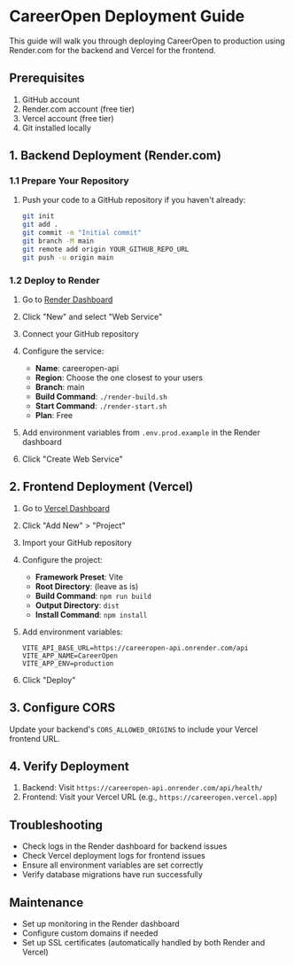 # CareerOpen Deployment Guide

This guide will walk you through deploying CareerOpen to production using Render.com for the backend and Vercel for the frontend.

## Prerequisites

1. GitHub account
2. Render.com account (free tier)
3. Vercel account (free tier)
4. Git installed locally

## 1. Backend Deployment (Render.com)

### 1.1 Prepare Your Repository

1. Push your code to a GitHub repository if you haven't already:
   ```bash
   git init
   git add .
   git commit -m "Initial commit"
   git branch -M main
   git remote add origin YOUR_GITHUB_REPO_URL
   git push -u origin main
   ```

### 1.2 Deploy to Render

1. Go to [Render Dashboard](https://dashboard.render.com/)
2. Click "New" and select "Web Service"
3. Connect your GitHub repository
4. Configure the service:
   - **Name**: careeropen-api
   - **Region**: Choose the one closest to your users
   - **Branch**: main
   - **Build Command**: `./render-build.sh`
   - **Start Command**: `./render-start.sh`
   - **Plan**: Free

5. Add environment variables from `.env.prod.example` in the Render dashboard

6. Click "Create Web Service"

## 2. Frontend Deployment (Vercel)

1. Go to [Vercel Dashboard](https://vercel.com/dashboard)
2. Click "Add New" > "Project"
3. Import your GitHub repository
4. Configure the project:
   - **Framework Preset**: Vite
   - **Root Directory**: (leave as is)
   - **Build Command**: `npm run build`
   - **Output Directory**: `dist`
   - **Install Command**: `npm install`

5. Add environment variables:
   ```
   VITE_API_BASE_URL=https://careeropen-api.onrender.com/api
   VITE_APP_NAME=CareerOpen
   VITE_APP_ENV=production
   ```

6. Click "Deploy"

## 3. Configure CORS

Update your backend's `CORS_ALLOWED_ORIGINS` to include your Vercel frontend URL.

## 4. Verify Deployment

1. Backend: Visit `https://careeropen-api.onrender.com/api/health/`
2. Frontend: Visit your Vercel URL (e.g., `https://careeropen.vercel.app`)

## Troubleshooting

- Check logs in the Render dashboard for backend issues
- Check Vercel deployment logs for frontend issues
- Ensure all environment variables are set correctly
- Verify database migrations have run successfully

## Maintenance

- Set up monitoring in the Render dashboard
- Configure custom domains if needed
- Set up SSL certificates (automatically handled by both Render and Vercel)
